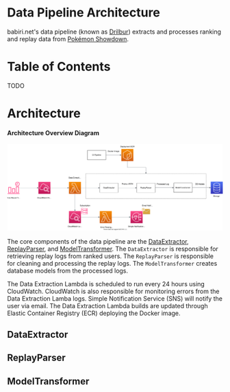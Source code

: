 # Data Pipeline Architecture

babiri.net's data pipeline (known as [Drilbur](<https://bulbapedia.bulbagarden.net/wiki/Drilbur_(Pok%C3%A9mon)>)) extracts and processes ranking and replay data from [Pokémon Showdown](https://pokemonshowdown.com/).

# Table of Contents

TODO

# Architecture

#### Architecture Overview Diagram

![High Level Architecture Diagram](images/Data_Pipeline_Architecture.svg)

The core components of the data pipeline are the [DataExtractor](#DataExtractor), [ReplayParser](#ReplayParser), and [ModelTransformer](#ModelTransformer). The `DataExtractor` is responsible for retrieving replay logs from ranked users. The `ReplayParser` is responsible for cleaning and processing the replay logs. The `ModelTransformer` creates database models from the processed logs.

The Data Extraction Lambda is scheduled to run every 24 hours using CloudWatch. CloudWatch is also responsible for monitoring errors from the Data Extraction Lamba logs. Simple Notification Service (SNS) will notify the user via email. The Data Extraction Lambda builds are updated through Elastic Container Registry (ECR) deploying the Docker image.

## DataExtractor

## ReplayParser

## ModelTransformer
